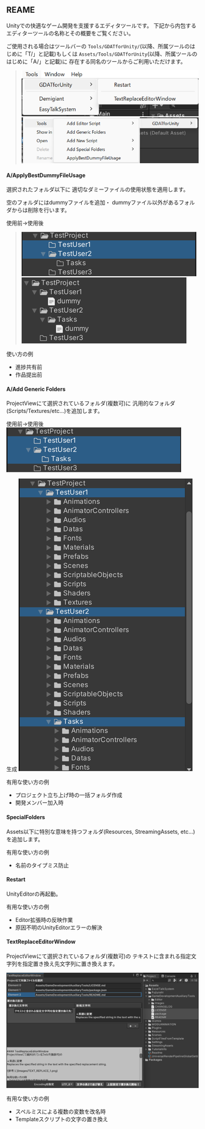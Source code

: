 ## REAME

Unityでの快適なゲーム開発を支援するエディタツールです。
下記から内包するエディターツールの名称とその概要をご覧ください。

ご使用される場合はツールバーの
`Tools/GDATforUnity/`(以降、所属ツールのはじめに「T/」と記載)もしくは
`Assets/Tools/GDATforUnity`(以降、所属ツールのはじめに「A/」と記載)に
存在する同名のツールからご利用いただけます。

> ![ツールメニュー](Images/ToolMenu.png)
> ![アセットメニュー](Images/AssetMenu.png)

#### A/ApplyBestDummyFileUsage
選択されたフォルダ以下に
適切なダミーファイルの使用状態を適用します。

空のフォルダにはdummyファイルを追加・
dummyファイル以外があるフォルダからは削除を行います。

使用前→使用後
> ![使用前](Images/Dummy_B.png)
> ![使用後](Images/Dummy_A.png)

使い方の例
- 進捗共有前
- 作品提出前

#### A/Add Generic Folders
ProjectViewにて選択されているフォルダ(複数可)に
汎用的なフォルダ(Scripts/Textures/etc...)を追加します。

使用前→使用後
![使用前](Images/Generic_B.png)

生成
![使用後](Images/Generic_A.png)

有用な使い方の例
- プロジェクト立ち上げ時の一括フォルダ作成
- 開発メンバー加入時

#### SpecialFolders
Assets以下に特別な意味を持つフォルダ(Resources, StreamingAssets, etc...)を追加します。

有用な使い方の例
- 名前のタイプミス防止

#### Restart
UnityEditorの再起動。

有用な使い方の例
- Editor拡張時の反映作業
- 原因不明のUnityEditorエラーの解決

#### TextReplaceEditorWindow
ProjectViewにて選択されているフォルダ(複数可)の
テキストに含まれる指定文字列を指定置き換え先文字列に置き換えます。

![参考１](Images/TEXT_REPLACE_1.png)

有用な使い方の例
- スペルミスによる複数の変数を改名時
- Templateスクリプトの文字の置き換え
